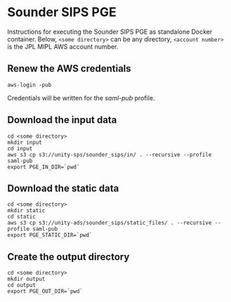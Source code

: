 # Sounder SIPS PGE

Instructions for executing the Sounder SIPS PGE as standalone Docker container.
Below, `<some directory>` can be any directory, `<account number>` is the JPL MIPL AWS account number.

## Renew the AWS credentials
```
aws-login -pub
```
Credentials will be written for the _saml-pub_ profile.

## Download the input data
```
cd <some directory>
mkdir input
cd input
aws s3 cp s3://unity-sps/sounder_sips/in/ . --recursive --profile saml-pub
export PGE_IN_DIR=`pwd`
```

## Download the static data
```
cd <some directory>
mkdir static
cd static
aws s3 cp s3://unity-ads/sounder_sips/static_files/ . --recursive --profile saml-pub
export PGE_STATIC_DIR=`pwd`
```

## Create the output directory
```
cd <some directory>
mkdir output
cd output
export PGE_OUT_DIR=`pwd`
```
